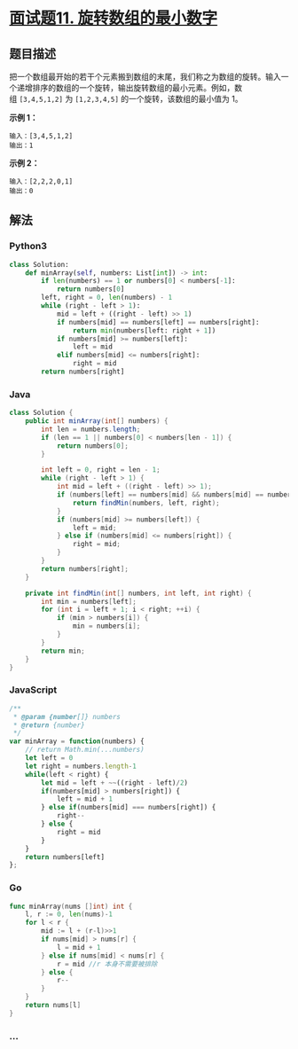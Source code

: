 # [面试题11. 旋转数组的最小数字](https://leetcode-cn.com/problems/xuan-zhuan-shu-zu-de-zui-xiao-shu-zi-lcof/)

## 题目描述
把一个数组最开始的若干个元素搬到数组的末尾，我们称之为数组的旋转。输入一个递增排序的数组的一个旋转，输出旋转数组的最小元素。例如，数组 `[3,4,5,1,2]` 为 `[1,2,3,4,5]` 的一个旋转，该数组的最小值为 1。  

**示例 1：**

```
输入：[3,4,5,1,2]
输出：1
```

**示例 2：**

```
输入：[2,2,2,0,1]
输出：0
```

## 解法
<!-- tabs:start -->

### **Python3**
```python
class Solution:
    def minArray(self, numbers: List[int]) -> int:
        if len(numbers) == 1 or numbers[0] < numbers[-1]:
            return numbers[0]
        left, right = 0, len(numbers) - 1
        while (right - left > 1):
            mid = left + ((right - left) >> 1)
            if numbers[mid] == numbers[left] == numbers[right]:
                return min(numbers[left: right + 1])
            if numbers[mid] >= numbers[left]:
                left = mid
            elif numbers[mid] <= numbers[right]:
                right = mid
        return numbers[right]
```

### **Java**
```java
class Solution {
    public int minArray(int[] numbers) {
        int len = numbers.length;
        if (len == 1 || numbers[0] < numbers[len - 1]) {
            return numbers[0];
        }

        int left = 0, right = len - 1;
        while (right - left > 1) {
            int mid = left + ((right - left) >> 1);
            if (numbers[left] == numbers[mid] && numbers[mid] == numbers[right]) {
                return findMin(numbers, left, right);
            }
            if (numbers[mid] >= numbers[left]) {
                left = mid;
            } else if (numbers[mid] <= numbers[right]) {
                right = mid;
            }
        }
        return numbers[right];
    }

    private int findMin(int[] numbers, int left, int right) {
        int min = numbers[left];
        for (int i = left + 1; i < right; ++i) {
            if (min > numbers[i]) {
                min = numbers[i];
            }
        }
        return min;
    }
}
```

### **JavaScript**
```js
/**
 * @param {number[]} numbers
 * @return {number}
 */
var minArray = function(numbers) {
    // return Math.min(...numbers)
    let left = 0
    let right = numbers.length-1
    while(left < right) {
        let mid = left + ~~((right - left)/2)
        if(numbers[mid] > numbers[right]) {
            left = mid + 1
        } else if(numbers[mid] === numbers[right]) {
            right--
        } else {
            right = mid
        }
    }
    return numbers[left]
};
```

### **Go**

```go
func minArray(nums []int) int {
	l, r := 0, len(nums)-1
	for l < r {
		mid := l + (r-l)>>1
		if nums[mid] > nums[r] {
			l = mid + 1
		} else if nums[mid] < nums[r] {
			r = mid //r 本身不需要被排除
		} else {
			r--
		}
	}
	return nums[l]
}
```





### **...**

```

```

<!-- tabs:end -->